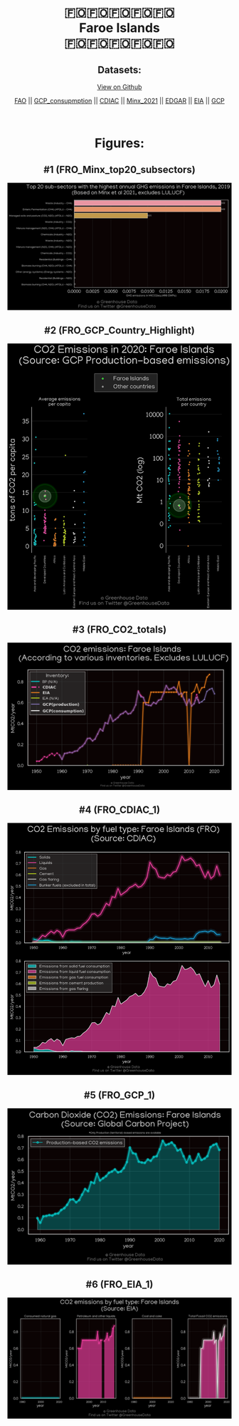 
<center>
<h1 align="center">
🇫🇴🇫🇴🇫🇴🇫🇴🇫🇴
<br>
Faroe Islands
<br>
🇫🇴🇫🇴🇫🇴🇫🇴🇫🇴
</h1>
<h2>Datasets:</h2>
<p><a href="https://github.com/dquintani/GreenhouseData/tree/master/country_data/FRO_Faroe Islands/data">View on Github</a>
<br></p><p><a href="data/FRO_FAO.csv">FAO</a> || <a href="data/FRO_GCP_consupmption.csv">GCP_consupmption</a> || <a href="data/FRO_CDIAC.csv">CDIAC</a> || <a href="data/FRO_Minx_2021.csv">Minx_2021</a> || <a href="data/FRO_EDGAR.csv">EDGAR</a> || <a href="data/FRO_EIA.csv">EIA</a> || <a href="data/FRO_GCP.csv">GCP</a></p><p><br></p>
<h1>Figures:</h1><h2>#1 (FRO_Minx_top20_subsectors)</h2>
<p><img alt="" src="figures/FRO_Minx_top20_subsectors.png" /></p><h2>#2 (FRO_GCP_Country_Highlight)</h2>
<p><img alt="" src="figures/FRO_GCP_Country_Highlight.png" /></p><h2>#3 (FRO_CO2_totals)</h2>
<p><img alt="" src="figures/FRO_CO2_totals.png" /></p><h2>#4 (FRO_CDIAC_1)</h2>
<p><img alt="" src="figures/FRO_CDIAC_1.png" /></p><h2>#5 (FRO_GCP_1)</h2>
<p><img alt="" src="figures/FRO_GCP_1.png" /></p><h2>#6 (FRO_EIA_1)</h2>
<p><img alt="" src="figures/FRO_EIA_1.png" /></p>